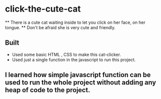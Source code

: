 # click-the-cute-cat
** There is a cute cat waiting inside to let you click on her face, on her tongue.
** Don't be afraid she is very cute and friendly.

## Built
* Used some basic HTML , CSS to make this cat-clicker.
* Used just a single function in the javascript to run this project.

## I learned how simple javascript function can be used to run the whole project without adding any heap of code to the project.
